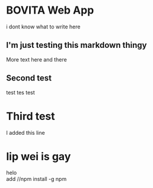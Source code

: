 # BOVITA Web App

i dont know what to write here

## I'm just testing this markdown thingy

More text here and there

## Second test

test tes test

# Third test

I added this line

# lip wei is gay

helo
\
add
//npm install -g npm
